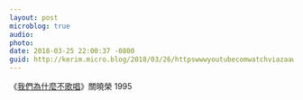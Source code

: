 ```yaml
---
layout: post
microblog: true
audio: 
photo: 
date: 2018-03-25 22:00:37 -0800
guid: http://kerim.micro.blog/2018/03/26/httpswwwyoutubecomwatchviazaawtzc.html
---
```

《[我們為什麼不歌唱](https://www.youtube.com/watch?v=Ia5ZaaWTZ1c)》關曉榮 1995 
